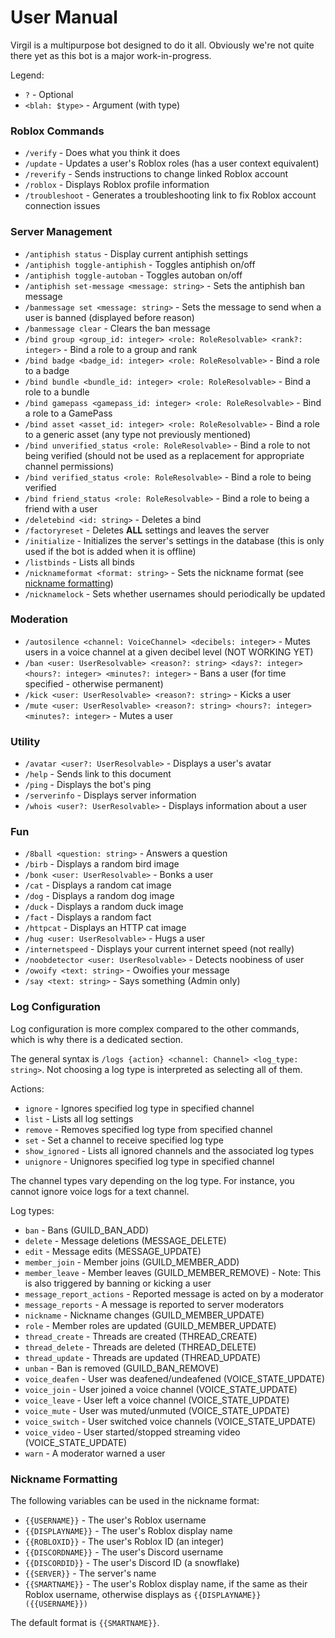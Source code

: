 # User Manual

Virgil is a multipurpose bot designed to do it all. Obviously we're not quite there yet as this bot is a major work-in-progress.

Legend:

- `?` - Optional
- `<blah: $type>` - Argument (with type)

### Roblox Commands

- `/verify` - Does what you think it does
- `/update` - Updates a user's Roblox roles (has a user context equivalent)
- `/reverify` - Sends instructions to change linked Roblox account
- `/roblox` - Displays Roblox profile information
- `/troubleshoot` - Generates a troubleshooting link to fix Roblox account connection issues

### Server Management

- `/antiphish status` - Display current antiphish settings
- `/antiphish toggle-antiphish` - Toggles antiphish on/off
- `/antiphish toggle-autoban` - Toggles autoban on/off
- `/antiphish set-message <message: string>` - Sets the antiphish ban message
- `/banmessage set <message: string>` - Sets the message to send when a user is banned (displayed before reason)
- `/banmessage clear` - Clears the ban message
- `/bind group <group_id: integer> <role: RoleResolvable> <rank?: integer>` - Bind a role to a group and rank
- `/bind badge <badge_id: integer> <role: RoleResolvable>` - Bind a role to a badge
- `/bind bundle <bundle_id: integer> <role: RoleResolvable>` - Bind a role to a bundle
- `/bind gamepass <gamepass_id: integer> <role: RoleResolvable>` - Bind a role to a GamePass
- `/bind asset <asset_id: integer> <role: RoleResolvable>` - Bind a role to a generic asset (any type not previously mentioned)
- `/bind unverified_status <role: RoleResolvable>` - Bind a role to not being verified (should not be used as a replacement for appropriate channel permissions)
- `/bind verified_status <role: RoleResolvable>` - Bind a role to being verified
- `/bind friend_status <role: RoleResolvable>` - Bind a role to being a friend with a user
- `/deletebind <id: string>` - Deletes a bind
- `/factoryreset` - Deletes **ALL** settings and leaves the server
- `/initialize` - Initializes the server's settings in the database (this is only used if the bot is added when it is offline)
- `/listbinds` - Lists all binds
- `/nicknameformat <format: string>` - Sets the nickname format (see [nickname formatting](#nickname-formatting))
- `/nicknamelock` - Sets whether usernames should periodically be updated

### Moderation

- `/autosilence <channel: VoiceChannel> <decibels: integer>` - Mutes users in a voice channel at a given decibel level (NOT WORKING YET)
- `/ban <user: UserResolvable> <reason?: string> <days?: integer> <hours?: integer> <minutes?: integer>` - Bans a user (for time specified - otherwise permanent)
- `/kick <user: UserResolvable> <reason?: string>` - Kicks a user
- `/mute <user: UserResolvable> <reason?: string> <hours?: integer> <minutes?: integer>` - Mutes a user

### Utility

- `/avatar <user?: UserResolvable>` - Displays a user's avatar
- `/help` - Sends link to this document
- `/ping` - Displays the bot's ping
- `/serverinfo` - Displays server information
- `/whois <user?: UserResolvable>` - Displays information about a user

### Fun

- `/8ball <question: string>` - Answers a question
- `/birb` - Displays a random bird image
- `/bonk <user: UserResolvable>` - Bonks a user
- `/cat` - Displays a random cat image
- `/dog` - Displays a random dog image
- `/duck` - Displays a random duck image
- `/fact` - Displays a random fact
- `/httpcat` - Displays an HTTP cat image
- `/hug <user: UserResolvable>` - Hugs a user
- `/internetspeed` - Displays your current internet speed (not really)
- `/noobdetector <user: UserResolvable>` - Detects noobiness of user
- `/owoify <text: string>` - Owoifies your message
- `/say <text: string>` - Says something (Admin only)

### Log Configuration

Log configuration is more complex compared to the other commands, which is why there is a dedicated section.

The general syntax is `/logs {action} <channel: Channel> <log_type: string>`. Not choosing a log type is interpreted as selecting all of them.

Actions:

- `ignore` - Ignores specified log type in specified channel
- `list` - Lists all log settings
- `remove` - Removes specified log type from specified channel
- `set` - Set a channel to receive specified log type
- `show_ignored` - Lists all ignored channels and the associated log types
- `unignore` - Unignores specified log type in specified channel

The channel types vary depending on the log type. For instance, you cannot ignore voice logs for a text channel.

Log types:

- `ban` - Bans (GUILD_BAN_ADD)
- `delete` - Message deletions (MESSAGE_DELETE)
- `edit` - Message edits (MESSAGE_UPDATE)
- `member_join` - Member joins (GUILD_MEMBER_ADD)
- `member_leave` - Member leaves (GUILD_MEMBER_REMOVE) - Note: This is also triggered by banning or kicking a user
- `message_report_actions` - Reported message is acted on by a moderator
- `message_reports` - A message is reported to server moderators
- `nickname` - Nickname changes (GUILD_MEMBER_UPDATE)
- `role` - Member roles are updated (GUILD_MEMBER_UPDATE)
- `thread_create` - Threads are created (THREAD_CREATE)
- `thread_delete` - Threads are deleted (THREAD_DELETE)
- `thread_update` - Threads are updated (THREAD_UPDATE)
- `unban` - Ban is removed (GUILD_BAN_REMOVE)
- `voice_deafen` - User was deafened/undeafened (VOICE_STATE_UPDATE)
- `voice_join` - User joined a voice channel (VOICE_STATE_UPDATE)
- `voice_leave` - User left a voice channel (VOICE_STATE_UPDATE)
- `voice_mute` - User was muted/unmuted (VOICE_STATE_UPDATE)
- `voice_switch` - User switched voice channels (VOICE_STATE_UPDATE)
- `voice_video` - User started/stopped streaming video (VOICE_STATE_UPDATE)
- `warn` - A moderator warned a user

### Nickname Formatting

The following variables can be used in the nickname format:

- `{{USERNAME}}` - The user's Roblox username
- `{{DISPLAYNAME}}` - The user's Roblox display name
- `{{ROBLOXID}}` - The user's Roblox ID (an integer)
- `{{DISCORDNAME}}` - The user's Discord username
- `{{DISCORDID}}` - The user's Discord ID (a snowflake)
- `{{SERVER}}` - The server's name
- `{{SMARTNAME}}` - The user's Roblox display name, if the same as their Roblox username, otherwise displays as `{{DISPLAYNAME}} ({{USERNAME}})`

The default format is `{{SMARTNAME}}`.
